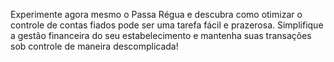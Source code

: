 Experimente agora mesmo o Passa Régua e descubra como otimizar o controle de contas fiados pode ser uma tarefa fácil e prazerosa. Simplifique a gestão financeira do seu estabelecimento e mantenha suas transações sob controle de maneira descomplicada!

